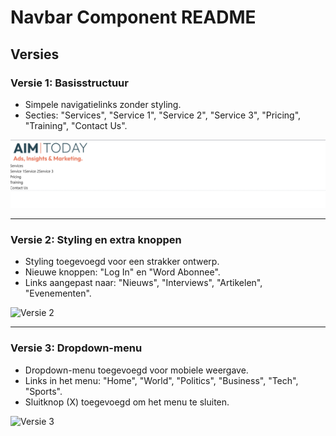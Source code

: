 # Navbar Component README

## Versies

### Versie 1: Basisstructuur
- Simpele navigatielinks zonder styling.
- Secties: "Services", "Service 1", "Service 2", "Service 3", "Pricing", "Training", "Contact Us".

![Versie 1](https://github.com/Teunert2/CP2/blob/main/code/Navbar/foto/v1.png)

---

### Versie 2: Styling en extra knoppen
- Styling toegevoegd voor een strakker ontwerp.
- Nieuwe knoppen: "Log In" en "Word Abonnee".
- Links aangepast naar: "Nieuws", "Interviews", "Artikelen", "Evenementen".

![Versie 2](./path/to/second-image.png)

---

### Versie 3: Dropdown-menu
- Dropdown-menu toegevoegd voor mobiele weergave.
- Links in het menu: "Home", "World", "Politics", "Business", "Tech", "Sports".
- Sluitknop (X) toegevoegd om het menu te sluiten.

![Versie 3](./path/to/third-image.png)
